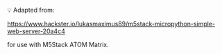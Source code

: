 :bulb: Adapted from:

https://www.hackster.io/lukasmaximus89/m5stack-micropython-simple-web-server-20a4c4 

for use with M5Stack ATOM Matrix.
